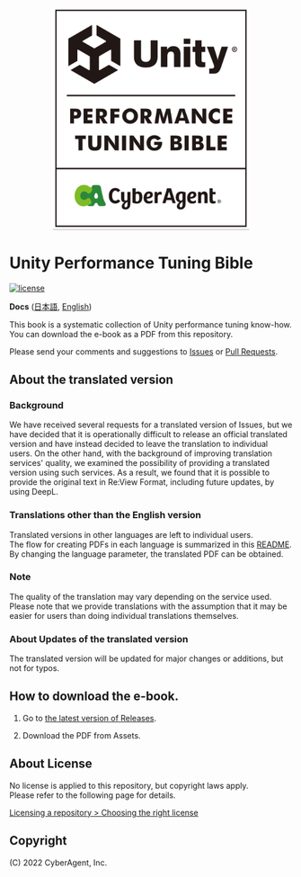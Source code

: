 <p align="center">
  <img width=350 src="Documentation/bible_logo.png" alt="UnityPerformanceTuningBible">
</p>

# Unity Performance Tuning Bible

[![license](https://img.shields.io/badge/PR-welcome-green.svg)](https://github.com/CyberAgentGameEntertainment/UnityPerformanceTuningBible/pulls)

**Docs** ([日本語](README.md), [English](README_EN.md))

This book is a systematic collection of Unity performance tuning know-how.  
You can download the e-book as a PDF from this repository.

Please send your comments and suggestions to [Issues](https://github.com/CyberAgentGameEntertainment/UnityPerformanceTuningBible/issues) or [Pull Requests](https://github.com/CyberAgentGameEntertainment/UnityPerformanceTuningBible/pulls).

## About the translated version
### Background
We have received several requests for a translated version of Issues, but we have decided that it is operationally difficult to release an official translated version and have instead decided to leave the translation to individual users. On the other hand, with the background of improving translation services' quality, we examined the possibility of providing a translated version using such services. As a result, we found that it is possible to provide the original text in Re:View Format, including future updates, by using DeepL.  

### Translations other than the English version
Translated versions in other languages are left to individual users.  
The flow for creating PDFs in each language is summarized in this [README](https://github.com/CyberAgentGameEntertainment/UnityPerformanceTuningBible/tree/main/translation).  
By changing the language parameter, the translated PDF can be obtained.  

### Note
The quality of the translation may vary depending on the service used. Please note that we provide translations with the assumption that it may be easier for users than doing individual translations themselves.

### About Updates of the translated version
The translated version will be updated for major changes or additions, but not for typos.  

## How to download the e-book.
1. Go to [the latest version of Releases](https://github.com/CyberAgentGameEntertainment/UnityPerformanceTuningBible/releases/tag/v1.0.5).

2. Download the PDF from Assets.

## About License
No license is applied to this repository, but copyright laws apply.  
Please refer to the following page for details.

[Licensing a repository > Choosing the right license](https://docs.github.com/en/repositories/managing-your-repositorys-settings-and-features/customizing-your-repository/licensing-a-repository#choosing-the-right-license)

## Copyright
(C) 2022 CyberAgent, Inc.